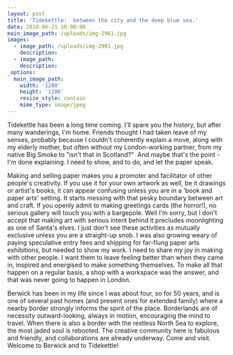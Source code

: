 ```yaml
---
layout: post
title: 'Tidekettle:  between the city and the deep blue sea.'
date: 2018-06-21 10:00:00
main_image_path: /uploads/img-2961.jpg
images:
  - image_path: /uploads/img-2961.jpg
    description:
  - image_path:
    description:
_options:
  main_image_path:
    width: '1200'
    height: '1200'
    resize_style: contain
    mime_type: image/jpeg
---
```


Tidekettle has been a long time coming. I'll spare you the history, but after many wanderings, I'm home. Friends thought I had taken leave of my senses, probably because I couldn't coherently explain a move, along with my elderly mother, but often without my London-working partner, from my native Big Smoke to "isn't that in Scotland?" &nbsp;And maybe that's the point - I'm done explaining. I need to show, and to do, and let the paper speak.

Making and selling paper makes you a promoter and facilitator of other people's creativity. If you use it for your own artwork as well, be it drawings or artist's books, it can appear confusing unless you are in a 'book and paper arts' setting. It starts messing with that pesky boundary between art and craft. If you openly admit to making greetings cards (the horror!), no serious gallery will touch you with a bargepole. Well I'm sorry, but I don't accept that making art with serious intent behind it precludes moonlighting as one of Santa's elves. I just don't see these activities as mutually exclusive unless you are a straight-up snob. I was also growing weary of paying speculative entry fees and shipping for far-flung paper arts exhibitions, but needed to show my work. I need to share my joy in making with other people. I want them to leave feeling better than when they came in, inspired and energised to make something themselves. To make all that happen on a regular basis, a shop with a workspace was the answer, and that was never going to happen in London.&nbsp;

Berwick has been in my life since I was about four, so for 50 years, and is one of several past homes (and present ones for extended family) where a nearby border strongly informs the spirit of the place. Borderlands are of necessity outward-looking, always in motion, encouraging the mind to travel. When there is also a border with the restless North Sea to explore, the most jaded soul is rebooted. The creative community here is fabulous and friendly, and collaborations are already underway. Come and visit. Welcome to Berwick and to Tidekettle!

&nbsp;